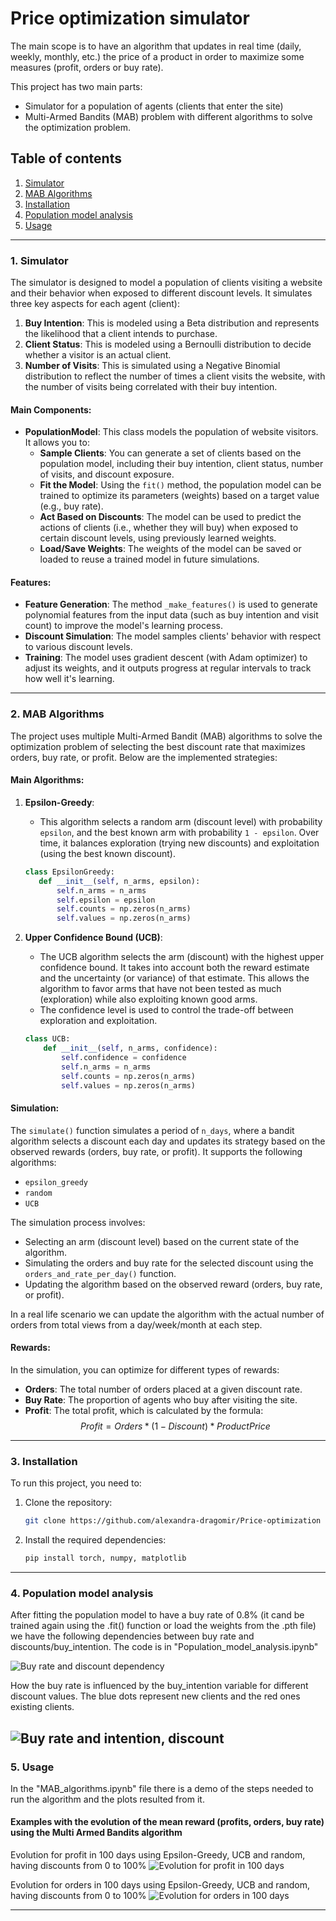 # Price optimization simulator

The main scope is to have an algorithm that updates in real time (daily, weekly, monthly, etc.) the price of a product in order to maximize some measures (profit, orders or buy rate).

This project has two main parts: 
- Simulator for a population of agents (clients that enter the site)
- Multi-Armed Bandits (MAB) problem with different algorithms to solve the optimization problem.

## Table of contents

1. [Simulator](#1-simulator)
2. [MAB Algorithms](#2-mab-algorithms)
3. [Installation](#3-installation)
4. [Population model analysis](#4-population-model-analysis)
5. [Usage](#5-usage)


---

### **1. Simulator**

The simulator is designed to model a population of clients visiting a website and their behavior when exposed to different discount levels. It simulates three key aspects for each agent (client):
1. **Buy Intention**: This is modeled using a Beta distribution and represents the likelihood that a client intends to purchase.
2. **Client Status**: This is modeled using a Bernoulli distribution to decide whether a visitor is an actual client.
3. **Number of Visits**: This is simulated using a Negative Binomial distribution to reflect the number of times a client visits the website, with the number of visits being correlated with their buy intention.

#### **Main Components**:
- **PopulationModel**: This class models the population of website visitors. It allows you to:
  - **Sample Clients**: You can generate a set of clients based on the population model, including their buy intention, client status, number of visits, and discount exposure.
  - **Fit the Model**: Using the `fit()` method, the population model can be trained to optimize its parameters (weights) based on a target value (e.g., buy rate).
  - **Act Based on Discounts**: The model can be used to predict the actions of clients (i.e., whether they will buy) when exposed to certain discount levels, using previously learned weights.
  - **Load/Save Weights**: The weights of the model can be saved or loaded to reuse a trained model in future simulations.

#### **Features**:
- **Feature Generation**: The method `_make_features()` is used to generate polynomial features from the input data (such as buy intention and visit count) to improve the model's learning process.
- **Discount Simulation**: The model samples clients' behavior with respect to various discount levels.
- **Training**: The model uses gradient descent (with Adam optimizer) to adjust its weights, and it outputs progress at regular intervals to track how well it's learning.


---

### **2. MAB Algorithms**

The project uses multiple Multi-Armed Bandit (MAB) algorithms to solve the optimization problem of selecting the best discount rate that maximizes orders, buy rate, or profit. Below are the implemented strategies:

#### **Main Algorithms**:

1. **Epsilon-Greedy**:
    - This algorithm selects a random arm (discount level) with probability `epsilon`, and the best known arm with probability `1 - epsilon`. Over time, it balances exploration (trying new discounts) and exploitation (using the best known discount).
     ```python
    class EpsilonGreedy:
        def __init__(self, n_arms, epsilon):
            self.n_arms = n_arms
            self.epsilon = epsilon
            self.counts = np.zeros(n_arms)  
            self.values = np.zeros(n_arms)  
    ```
    

2. **Upper Confidence Bound (UCB)**:
    - The UCB algorithm selects the arm (discount) with the highest upper confidence bound. It takes into account both the reward estimate and the uncertainty (or variance) of that estimate. This allows the algorithm to favor arms that have not been tested as much (exploration) while also exploiting known good arms.
    - The confidence level is used to control the trade-off between exploration and exploitation.
    
    ```python
    class UCB:
        def __init__(self, n_arms, confidence):
            self.confidence = confidence
            self.n_arms = n_arms
            self.counts = np.zeros(n_arms)  
            self.values = np.zeros(n_arms)  
    ```

#### **Simulation**:

The `simulate()` function simulates a period of `n_days`, where a bandit algorithm selects a discount each day and updates its strategy based on the observed rewards (orders, buy rate, or profit). It supports the following algorithms:
- `epsilon_greedy`
- `random`
- `UCB`

The simulation process involves:
- Selecting an arm (discount level) based on the current state of the algorithm.
- Simulating the orders and buy rate for the selected discount using the `orders_and_rate_per_day()` function.
- Updating the algorithm based on the observed reward (orders, buy rate, or profit).

In a real life scenario we can update the algorithm with the actual number of orders from total views from a day/week/month at each step. 

#### **Rewards**:

In the simulation, you can optimize for different types of rewards:

- **Orders**: The total number of orders placed at a given discount rate.
- **Buy Rate**: The proportion of agents who buy after visiting the site.
- **Profit**: The total profit, which is calculated by the formula:
     $$Profit = Orders * (1 - Discount) * Product Price$$

---

### **3. Installation**
To run this project, you need to:

1. Clone the repository:
    ```bash
    git clone https://github.com/alexandra-dragomir/Price-optimization
    ```
   
2. Install the required dependencies:
    ```bash
    pip install torch, numpy, matplotlib
    ```

---

### **4. Population model analysis**

After fitting the population model to have a buy rate of 0.8% (it cand be trained again using the .fit() function or load the weights from the .pth file) we have the following dependencies between buy rate and discounts/buy_intention. The code is in "Population_model_analysis.ipynb"

![Buy rate and discount dependency](./plots/buy_probability_correlated_with_discount.png)

How the buy rate is influenced by the buy_intention variable for different discount values. The blue dots represent new clients and the red ones existing clients.

![Buy rate and intention, discount](./plots/buy_probability_correlated_wth_intention_discount_and_client.png)
---


### **5. Usage**

In the "MAB_algorithms.ipynb" file there is a demo of the steps needed to run the algorithm and the plots resulted from it.

#### Examples with the evolution of the mean reward (profits, orders, buy rate) using the Multi Armed Bandits algorithm 

Evolution for profit in 100 days using Epsilon-Greedy, UCB and random, having discounts from 0 to 100%
![Evolution for profit in 100 days](./plots/profit_eps_ucb_100days_0-100_disc.png)

Evolution for orders in 100 days using Epsilon-Greedy, UCB and random, having discounts from 0 to 100%
![Evolution for orders in 100 days](./plots/orders_eps_ucb_100days_0-100_disc.png)

---